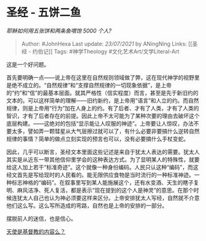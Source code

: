 # 圣经 - 五饼二鱼
*耶稣如何用五张饼和两条鱼喂饱 5000 个人?*

> Author: #JohnHexa
Last update: *23/07/2021* by ANingNing
Links: [[圣经 - 约伯记]]
Tags: #神学Theology #文化艺术Art/文学Literal-Art 

 
这是一个好问题。

首先要明确一点——说上帝在这里在自然规则领域做了弊，这在现代神学的视野里是绝不成立的。“自然规律”和“支撑自然规律的一切现象依据”，是上帝的“约”和“信”的最基本层面。就其严格性（信实程度）而言，甚至是先于新旧约的文本的。可以这样简单的理解——旧约新约，是上帝用“语言”和人立的约。而自然规律，则是上帝用“行为”加在人身上的约。有了后者、才有了人类，才有了人类的智识，才有了后者存在的前提。因此上帝不太可能为了某种次要的理由去破坏这个底层构建。——这绝对的包括“显示能让人叹服的神迹”。上帝要让人惊叹，办法不要太多，譬如弄一颗彗星从大气层擦过就可以了，有什么必要非要搞什么逆转自然规律的事情？简单的做点立刻实现的预言也可以，没有必要搞什么手杖变蛇。

因此，几乎可以断言，圣经文本里面这些记述是来自于犹太人表达的需要。犹太人其实是从近东一带其他信仰里学会的这种表达方式。为了显明某人的特殊性，就要给这人加上若干“标准奇迹”。这个就像一种身份编码。人民只认这种“编码”，而这经文首先是写给现时的人民看的。能无限供应食物是当时流行的一种标准神迹。一种标志神格的“编码”。在叙事里写到某人能施展这个，还有水变酒、天生的瞎子复明、麻风洁净、死人复活，都是表示“现在提到的这个人是神灵”的意思。在那个时候连犹太人自己也认为神必须要这样来区分。上帝安排犹太人写经，自然就不介意他们这么写。这么写所造成的弯路，自然也是上帝的安排的一部分。

摆脱前人的迷信，也是信心。

[天使是基督教的内容么？](https://www.zhihu.com/question/51459141/answer/521808148)

